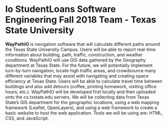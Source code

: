 # Io StudentLoans Software Engineering Fall 2018 Team - Texas State University

**WayPathIO** is navigation software that will calculate different paths around the Texas State University Campus. Users will be able to report real-time information about building, path, traffic, construction, and weather conditions. WayPathIO will use GIS data gathered by the Geography department at Texas State. For the future, we will potentially implement turn-by-turn navigation, locate high traffic areas, and crowdsource many different variables that may assist with navigating and creating space efficiency at Texas State. Users will be able to calculate travel time between buildings and also add detours (coffee, printing homework, visiting office hours, etc.). WayPathIO will be developed first locally and then uploaded onto the cs.txstate.edu servers. We will be collecting data from Texas State’s GIS department for the geographic locations, using a web mapping framework (Leaflet, OpenLayers), and using a web framework to create a basic website to host the web application. Tools we will be using are: HTML, CSS, and JavaScript.
